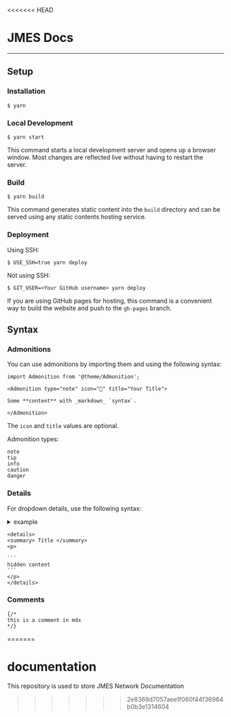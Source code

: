 <<<<<<< HEAD
# JMES Docs

<!--div align="center">
  <a href="https://docs.jmes.cloud/">
    <img src="./static/img/docs_logo.svg" width=500>
  </a>
</div-->

---

## Setup

### Installation

```
$ yarn
```

### Local Development

```
$ yarn start
```

This command starts a local development server and opens up a browser window. Most changes are reflected live without having to restart the server.

### Build

```
$ yarn build
```

This command generates static content into the `build` directory and can be served using any static contents hosting service.

### Deployment

Using SSH:

```
$ USE_SSH=true yarn deploy
```

Not using SSH:

```
$ GIT_USER=<Your GitHub username> yarn deploy
```

If you are using GitHub pages for hosting, this command is a convenient way to build the website and push to the `gh-pages` branch.

## Syntax

### Admonitions

You can use admonitions by importing them and using the following syntax:

```
import Admonition from '@theme/Admonition';

<Admonition type="note" icon="📝" title="Your Title">

Some **content** with _markdown_ `syntax`.

</Admonition>
```

The `icon` and `title` values are optional.

Admonition types:

```
note
tip
info
caution
danger
```

### Details

For dropdown details, use the following syntax:

<details> 
<summary> example </summary>
<p>

```
hidden content
```

</p>
</details>

````
<details>
<summary> Title </summary>
<p>

```
hidden content
```
</p>
</details>
````

### Comments

```
{/*
this is a comment in mdx
*/}
```
=======
# documentation
This repository is used to store JMES Network Documentation
>>>>>>> 2e8369d7057aee1f060f44f36964b0b3e1314604
